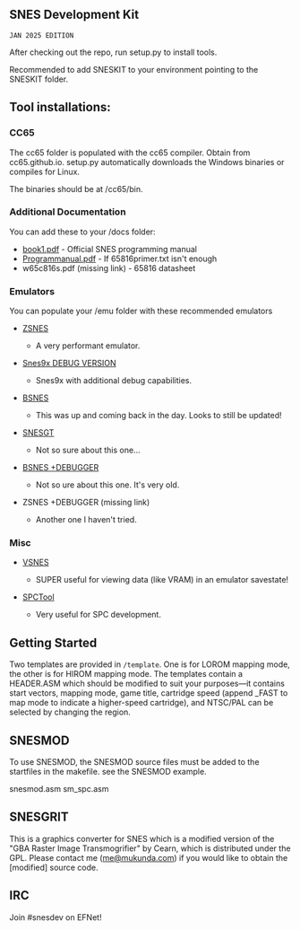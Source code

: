 ## SNES Development Kit

`JAN 2025 EDITION`

After checking out the repo, run setup.py to install tools.

Recommended to add SNESKIT to your environment pointing to the SNESKIT folder.

## Tool installations:

### CC65
The cc65 folder is populated with the cc65 compiler. Obtain from cc65.github.io. setup.py
automatically downloads the Windows binaries or compiles for Linux.

The binaries should be at /cc65/bin.

### Additional Documentation
You can add these to your /docs folder:
 * [book1.pdf](http://romhacking.net/docs/226/) - Official SNES programming manual
 * [Programmanual.pdf](www.westerndesigncenter.com/wdc/datasheets/Programmanual.pdf) - If 65816primer.txt isn't enough
 * w65c816s.pdf (missing link) - 65816 datasheet

### Emulators
You can populate your /emu folder with these recommended emulators
 * [ZSNES](www.zsnes.com)
   * A very performant emulator.
 * [Snes9x DEBUG VERSION](https://www.romhacking.net/utilities/241/)
   * Snes9x with additional debug capabilities.
 * [BSNES](https://bsnes.org/)
   * This was up and coming back in the day. Looks to still be updated!
 * [SNESGT](https://www.zophar.net/snes/snesgt.html)
   * Not so sure about this one...

 * [BSNES +DEBUGGER](https://www.romhacking.net/utilities/273/)
   * Not so ure about this one. It's very old.
 
 * ZSNES +DEBUGGER (missing link)
   * Another one I haven't tried.

### Misc
 * [VSNES](http://romhacking.net/utils/274/)
   * SUPER useful for viewing data (like VRAM) in an emulator savestate!
   
 * [SPCTool](http://spcsets.caitsith2.net/spctool/)
   * Very useful for SPC development.

## Getting Started
Two templates are provided in `/template`. One is for LOROM mapping mode, the other is for
HIROM mapping mode. The templates contain a HEADER.ASM which should be modified to suit
your purposes—it contains start vectors, mapping mode, game title, cartridge speed (append
_FAST to map mode to indicate a higher-speed cartridge), and NTSC/PAL can be selected by
changing the region.

## SNESMOD
To use SNESMOD, the SNESMOD source files must be added to the startfiles in the makefile.
see the SNESMOD example.

snesmod.asm sm_spc.asm

## SNESGRIT
This is a graphics converter for SNES which is a modified version of the "GBA Raster Image
Transmogrifier" by Cearn, which is distributed under the GPL. Please contact me
(me@mukunda.com) if you would like to obtain the [modified] source code.

## IRC
Join #snesdev on EFNet!

